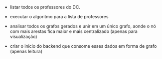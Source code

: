 - listar todos os professores do DC.

- executar o algoritmo para a lista de professores

- analisar todos os grafos gerados e unir em um único grafo, aonde o nó com mais arestas fica maior
e mais centralizado (apenas para visualização)

- criar o inicio do backend que consome esses dados em forma de grafo (apenas leitura)